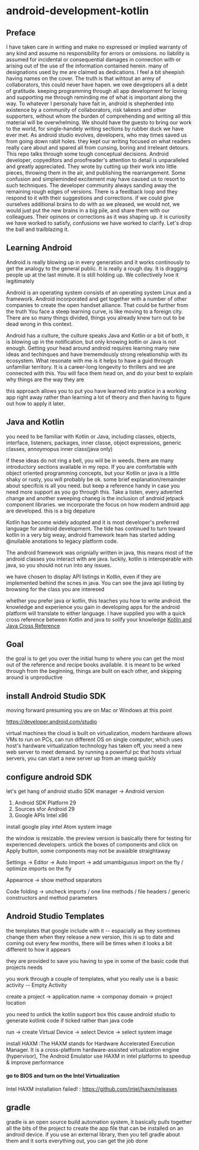 # android-development-kotlin


## Preface 

I have taken care in writing and make no expressed or implied warranty of any kind and assume no responsibility for errors or omissions. no liability is assumed for incidental or consequential damages in connection with or arising out of the use of the information contained herein. many of designations used by me are claimed as dedications. 
I feel a bit sheepish having names on the cover. The truth is that wihtout an army of collaborators, this could never have hapen. we owe devgelopers all a debt of gratitude. keeping programming through all app development for loving and supporting me through reminding me of what is important along the way. To whatever I personaly have fait in, android is shepherded into existence by a community of collaborators, risk takesrs and other supporters, without whom the burden of comprehending and writing all this material will be overwhelming. We should have the guesto to bring our work to the world, for single-handely writing sections by rubber duck we have ever met. As android studio evolves, developers, who may times saved us from going down rabit holes. they kept our writing focused on what readers really care about and spared all from cunsing, boring and irreleant detours. 
This repo talks through some tough conceptual decisions. Android developer, copyeditors and proofreader's attention to detail is unparalleled and greatly appreciated. They wrote by cutting up their work into little pieces, throwing them in the air, and publishing the rearrangement. Some confusion and simpleminded excitement may have caused us to resort to such techniques. The developer community always sanding away the remaining rough edges of versions. There is a feedback loop and they respond to it with their suggestions and corrections. if we could give ourselves additional brains to do with as we pleased, we would not, we would just put the new brains in a big pile, and share them with our colleagues. Their opinons or corrections as it was shaping up. it is curiosity we have worked to satisfy, confusions we have worked to clarify. Let's drop the ball and trailblazing it. 


## Learning Android 
Android is really blowing up in every generation and it works continously to get the analogy to the general public. It is really a rough day. It is dragging people up at the last minute. It is still holding up. We collectively lvoe it legitimately 

 
Android is an operating system consists of an operating system Linux and a framework. Android incorporated and get together with a number of other companies to create the open handset alliance. That could be further from the truth 
You face a steep learning curve, is like moving to a foreign city. There are so many things divided, things you already knew turn out to be dead wrong in this context. 


Android has a culture, the culture speaks Java and Kotlin or a bit of both, it is blowing up in the notification, but only knowing kotlin or Java is not enough. Getting your head around android requires learning many new ideas and techinques and have trememdously strong releationship with its ecosystem. What resonate with me is it helps to have a guid through unfamiliar territory. It is a career-long longevity to thrillers and we are connected with this. You will face them head on, and do your best to explain why things are the way they are

this approach allows you to put you have learned into pratice in a working app right away rather than learning a lot of theory and then having to figure out how to apply it later. 



## Java and Kotlin
you need to be familiar with Kotlin or Java, including classes, objects, interface, listeners, packages, inner classe, object expressions, generic classes, annoymopus inner class(java only)

if these ideas do not ring a bell, you will be in weeds. there are many introductory sections available in my repo. 
If you are comfortable with object oriented programming concepts, but your Kotlin or java is a little shaky or rusty, you will probably be ok. some brief explanation/remainder about specifcis is all you need. but keep a reference handy in case you need more support as you go through this. Take a listen, every adverted change and another sweeping chaneg is the inclusion of android jetpack component libraries. we incorporate the focus on how modern android app are developed. this is a big depature 


Kotlin has become widely adopted and it is most developer's preferred language for android development. The tide has continued to turn toward kotlin in a very big weay, android framework team has started adding @nullable anotations to legacy platform code. 

The android framework was orignially written in java, this means most of the android classes you interact with are java. luckily, kotlin is interoperable with java, so you should not run into any issues. 


we have chosen to display API listings in Kotlin, even if they are implemented behind the scnes in java. You can see the java api listing by browsing for the class you are interesed 


whether you prefer java or kotlin, this teaches you how to write android. the knowledge and experience you gain in developing apps for the android platform will translate to either language. I have supplied you with a quick cross reference between Kotlin and java to solify your knowledge
[Kotlin and Java Cross Reference](kotlin_java_cross_reference.md)

## Goal 
the goal is to get you over the initial hump to where you can get the most out of the reference and recipe books available. it is meant to be wrked through from the beginning, things are built on each other, and skipping around is unproductive 





























## install Android Studio SDK
moving forward presuming you are on Mac or Windows at this point 

https://developer.android.com/studio


virtual machines 
the cloud is built on virtualization, modern hardware allows VMs to run on PCs, can run different OS on single computer, which uses host's hardware 
virtualization technology has taken off, you need a new web server to meet demand. by running a powerful pc that hosts virtual servers, you can start a new server up from an imaeg quickly 





## configure android SDK 
let's get hang of android studio 
SDK manager -> Android version 
1. Android SDK Platform 29 
2. Sources sfor Android 29 
3. Google APIs Intel x86

install google play intel Atom system image

the window is resizable. the preview version is basically there for testing for experienced developers. untick the boxes of components and click on Apply button, some components may not be avaialble straightaway 


Settings -> Editor -> Auto Import -> add umambiguous import on the fly / optimize imports on the fly 

Appearnce -> show method separators

Code folding -> uncheck imports / one line methods / file headers / generic constructors and method parameters 




## Android Studio Templates 
the templates that google include with it -- espacially as they somtimes change them when they release a new version, this is up to date and coming out every few months, there will be times when it looks a bit different to how it appears 

they are provided to save you having to ype in some of the basic code that projects needs 




you work through a couple of templates, what you really use is a basic activity -- Empty Activity 



create a project -> application name -> componay domain -> project location 

you need to untick the kotlin support box this cause android studio to generate kotlink code if ticked rather than java code 


run -> create Virtual Device -> select Device -> select system image 


install HAXM :The HAXM stands for Hardware Accelerated Execution Manager. It is a cross-platform hardware-assisted virtualization engine (hypervisor), The Android Emulator use HAXM in intel platforms to speedup & improve performance
#### go to BIOS and turn on the Intel Virtualization 

Intel HAXM installation failed! : https://github.com/intel/haxm/releases




## gradle 
gradle is an open source build automation system, it basically pulls together all the bits of the project to create the app file that can be installed on an android device. if you use an external library, then you tell gradle about them and it sorts everything out, you can get the job done 



